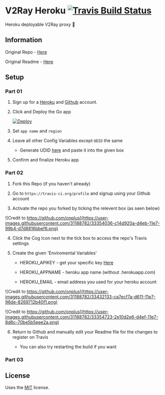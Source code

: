 # V2Ray Heroku [![Travis Build Status](https://travis-ci.org/JDsnyke/V2Ray-Heroku.svg?branch=core-3.5)](https://travis-ci.org/JDsnyke/V2Ray-Heroku)
Heroku deployable V2Ray proxy :busts_in_silhouette:

## Information

Original Repo - [Here](https://github.com/onplus/v2hero)

Original Readme - [Here](https://github.com/JDsnyke/V2Ray-Heroku/blob/core-3.5/ORIGINAL-README.md)

## Setup

### Part 01

1. Sign up for a [Heroku](https://heroku.com/) and [Github](https://github.com/) account.

2. Click and Deploy the Go app 

   [![Deploy](https://www.herokucdn.com/deploy/button.png)](https://heroku.com/deploy?template=https://github.com/JDsnyke/Heroku-Go-Get-Started)

3. Set ```app name``` and ```region```

4. Leave all other Config Variables except ```UDID``` the same

   * Generate UDID [here](https://www.uuidgenerator.net/) and paste it into the given box
   
5. Confirm and finalize Heroku app

### Part 02

1. Fork this Repo (if you haven't already)

2. Go to ```https://travis-ci.org/profile``` and signup using your Github account

3. Activate the repo you forked by ticking the relevent box (as seen below) 

![Credit to https://github.com/onplus](https://user-images.githubusercontent.com/31188782/33354036-c14d920a-d4eb-11e7-99b4-d7d8816bbef6.png)

4. Click the Cog Icon next to the tick box to access the repo's Travis settings

5. Create the given 'Enviromental Variables'

   * HEROKU_APIKEY - get your specific key [Here](https://dashboard.heroku.com/account)
   
   * HEROKU_APPNAME - heroku app name (without .herokuapp.com)
   
   * HEROKU_EMAIL - email address you used for your heroku account
   
![Credit to https://github.com/onplus](https://user-images.githubusercontent.com/31188782/33432133-ca7ecf7a-d611-11e7-96de-8269712b40f1.png)   

![Credit to https://github.com/onplus](https://user-images.githubusercontent.com/31188782/33354723-2e10d2e6-d4ef-11e7-8d6c-70be5b5eee2a.png)

6. Return to Github and manually edit your Readme file for the changes to register on Travis

   * You can also try restarting the build if you want
   
### Part 03

## License

Uses the [MIT](https://github.com/JDsnyke/V2Ray-Heroku/blob/core-3.5/LICENSE) license.
